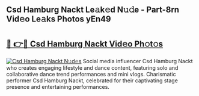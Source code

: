 ## Csd Hamburg Nackt Le𝚊k𝚎d N𝚞𝚍e - Part-8rn Vid𝚎o Le𝚊ks Photos yEn49

# <h2><a href="http://fb4pbiz.evod.top/?m=Csd+Hamburg+Nackt">🔗 👉🔴 Csd Hamburg Nackt Vid𝚎o Ph𝚘t𝚘s</a></h2>

[![Csd Hamburg Nackt N𝚞d𝚎s](https://i.imgur.com/8V9OHl7.gif)](http://fb4pbiz.evod.top/?m=Csd+Hamburg+Nackt)
Social media influencer Csd Hamburg Nackt who creates engaging lifestyle and dance content, featuring solo and collaborative dance trend performances and mini vlogs. Charismatic performer Csd Hamburg Nackt, celebrated for their captivating stage presence and entertaining performances. 
